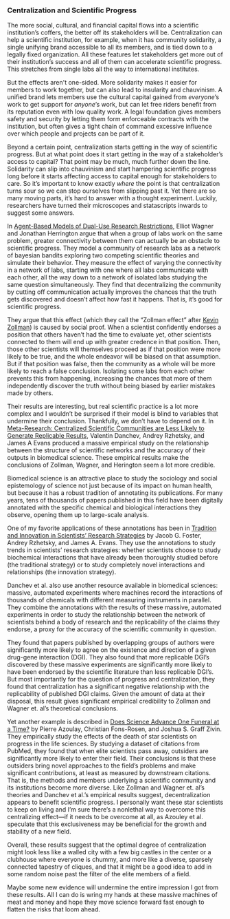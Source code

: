 ### Centralization and Scientific Progress

The more social, cultural, and financial capital flows into a scientific institution’s coffers, the better off its stakeholders will be. Centralization can help a scientific institution, for example, when it has community solidarity, a single unifying brand accessible to 
all its members, and is tied down to a legally fixed organization. 
All these features let stakeholders get more out of their institution’s success and 
all of them can accelerate scientific progress. This stretches from single labs all the way to international institutes.

But the effects aren't one-sided. More solidarity makes it easier for members to work together, but can also lead to insularity and chauvinism. A unified brand lets members use the cultural capital gained from _everyone_’s work to get support for _anyone_’s work, but can let free riders benefit from its reputation even with low quality work. A legal foundation gives members safety and security by letting them form enforceable contracts with the institution, but often gives a tight chain of command excessive influence over which people and projects can be part of it.

Beyond a certain point, centralization starts getting in the way of scientific progress. But at what point does it start getting in the way 
of a stakeholder’s access to capital? That point may be much, much further down the line. Solidarity can slip into chauvinism and start 
hampering scientific progress long before it starts affecting access to capital enough for stakeholders to care. So it’s important to know 
exactly _where_ the point is that centralization turns sour so we can stop ourselves from slipping past it. Yet there are so many moving 
parts, it’s hard to answer with a thought experiment. Luckily, researchers have turned their microscopes and statascripts inwards to suggest some answers.

In [Agent-Based Models of Dual-Use Research Restrictions](https://philpapers.org/rec/WAGAMO), Elliot Wagner and Jonathan Herrington argue that when a group of labs work on the same problem, greater connectivity between them can actually be an obstacle to scientific progress. They model a community of research labs as a network of bayesian bandits exploring two competing scientific theories and simulate their behavior. They measure the effect of varying the connectivity in a network of labs, starting with one where all labs communicate with each other, all the way down to a network of isolated labs studying the same question simultaneously. They find that decentralizing the community by cutting off 
communication actually improves the chances that the truth gets discovered and doesn’t affect how fast it happens. That is, it’s good for scientific progress.

They argue that this effect (which they call the “Zollman effect” after [Kevin Zollman](https://philpapers.org/rec/ZOLTEB-2)) is caused by social proof. When a scientist confidently endorses a position that others haven’t had the time to evaluate yet, other scientists connected to them will end up with greater credence in that position. Then, those other scientists will themselves proceed as if that position were more likely to be true, and the whole endeavor will be biased on that assumption. But if that position was false, then the community as a whole will be more likely to reach a false conclusion. Isolating some labs from each other prevents this from happening, increasing the chances that more of them independently discover the truth without being biased by earlier mistakes made by others.

Their results are interesting, but real scientific practice is a lot more complex and I wouldn’t be surprised if their model is blind to 
variables that undermine their conclusion. Thankfully, we don’t have to depend on it. In 
[Meta-Research: Centralized Scientific Communities are Less Likely to Generate Replicable Results](https://elifesciences.org/articles/43094), Valentin Danchev, Andrey Rzhetsky, and James A Evans produced a massive empirical study on the relationship between the structure of scientific networks and the accuracy of their outputs in biomedical science. These empirical results make the conclusions of Zollman, Wagner, and Herington seem a lot more credible.

Biomedical science is an attractive place to study the sociology and social epistemology of science not just because of its impact on human health, but because it has a robust tradition of annotating its publications. For many years, tens of thousands of papers published in this field have been digitally annotated with the specific chemical and biological interactions they observe, opening them up to large-scale analysis.

One of my favorite applications of these annotations has been in [Tradition and Innovation in Scientists’ Research Strategies](https://journals.sagepub.com/doi/abs/10.1177/0003122415601618) by Jacob G. Foster, Andrey Rzhetsky, and James A. Evans. They use the annotations to study trends in scientists’ research strategies: whether scientists choose to study biochemical interactions that have already been thoroughly studied before (the traditional strategy) or to study completely novel interactions and relationships (the innovation strategy).

Danchev et al. also use another resource available in biomedical sciences: massive, automated experiments where machines record the interactions of thousands of chemicals with different measuring instruments in parallel. They combine the annotations with the results of these massive, automated experiments in order to study the relationship between the network of scientists behind a body of research and the replicability of the claims they endorse, a proxy for the accuracy of the scientific community in question.

They found that papers published by overlapping groups of authors were significantly more likely to agree on the existence and direction of a given drug-gene interaction (DGI). They also found that more replicable DGI’s discovered by these massive experiments are significantly more likely to have been endorsed by the scientific literature than less replicable DGI’s. But most importantly for the question of progress and centralization, they found that centralization has a significant negative relationship with the replicability of published DGI claims. Given the amount of data at their disposal, this result gives significant empirical credibility to Zollman and Wagner et. al’s theoretical conclusions.

Yet another example is described in [Does Science Advance One Funeral at a Time?](https://www.aeaweb.org/articles?id=10.1257/aer.20161574) by Pierre Azoulay, Christian Fons-Rosen, and Joshua S. Graff Zivin. They empirically study the effects of the death of star scientists on progress in the life sciences. By studying a dataset of citations from PubMed, they found that when elite scientists pass away, outsiders are significantly more likely to enter their field. Their conclusions is that these outsiders bring novel approaches to the field’s problems and make significant contributions, at least as measured by downstream citations. That is, the methods and members underlying a scientific community and its institutions become more diverse. Like Zollman and Wagner et. al’s theories and Danchev et al.’s empirical results suggest, decentralization appears to benefit scientific progress. I personally want these star scientists to keep on living and I’m sure there’s a nonlethal way to overcome this centralizing effect—if it needs to be overcome at all, as Azouley et al. speculate that this exclusiveness may be beneficial for the growth and stability of a new field.

Overall, these results suggest that the optimal degree of centralization might look less like a walled city with a few big castles in the center or a clubhouse where everyone is chummy, and more like a diverse, sparsely connected tapestry of cliques, and that it might be a good idea to add in some random noise past the filter of the elite members of a field.

Maybe some new evidence will undermine the entire impression I got from these results. All I can do is wring my hands at these massive machines of meat and money and hope they move science forward fast enough to flatten the risks that loom ahead.
